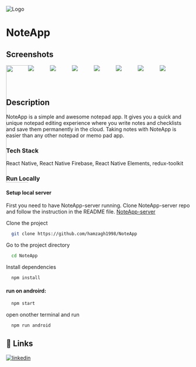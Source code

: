 
![Logo](https://cdn-icons-png.flaticon.com/512/4215/4215246.png)
# NoteApp

## Screenshots
<div style="display: flex; flex-wrap: wrap">
  <div style="width: 60px ; height: 60px">
    <img src="https://m-note-app.herokuapp.com/screenshots/s1.png" width="320" height="320" />
  </div>
  <div style="width:60px ; height:60px">
    <img src="https://m-note-app.herokuapp.com/screenshots/s2.png" />
  </div>
  <div style="width:60px ; height:60px">
    <img src="https://m-note-app.herokuapp.com/screenshots/s3.png" />
  </div>
  <div style="width:60px ; height:60px">
    <img src="https://m-note-app.herokuapp.com/screenshots/s4.png" />
  </div>
  <div style="width:60px ; height:60px">
    <img src="https://m-note-app.herokuapp.com/screenshots/s5.png" />
  </div>
  <div style="width:60px ; height:60px">
    <img src="https://m-note-app.herokuapp.com/screenshots/s6.png" />
  </div>
  <div style="width:60px ; height:60px">
    <img src="https://m-note-app.herokuapp.com/screenshots/s7.png" />
  </div>
  <div style="width:60px ; height:60px">
    <img src="https://m-note-app.herokuapp.com/screenshots/s8.png" />
  </div>
</div>

## Description
NoteApp is a simple and awesome notepad app. 
It gives you a quick and unique notepad editing experience 
where you write notes and checklists and save them permanently in the cloud. 
Taking notes with NoteApp is easier than any other notepad or memo pad app.
### Tech Stack

React Native, React Native Firebase, React Native Elements, redux-toolkit


### Run Locally
#### Setup local server
First you need to have NoteApp-server running.
Clone NoteApp-server repo and follow the instruction in the README file.
<a href="https://github.com/hamzagh1998/NoteApp-server">NoteApp-server</a>

Clone the project

```bash
  git clone https://github.com/hamzagh1998/NoteApp
```

Go to the project directory

```bash
  cd NoteApp
```

Install dependencies

```bash
  npm install
```

#### run on androird:

```bash
  npm start
```
open onother terminal and run 
```bash
  npm run android
```




## 🔗 Links
[![linkedin](https://img.shields.io/badge/linkedin-0A66C2?style=for-the-badge&logo=linkedin&logoColor=white)](https://www.linkedin.com/in/hamza-ghenimi-246abb1a0/)


